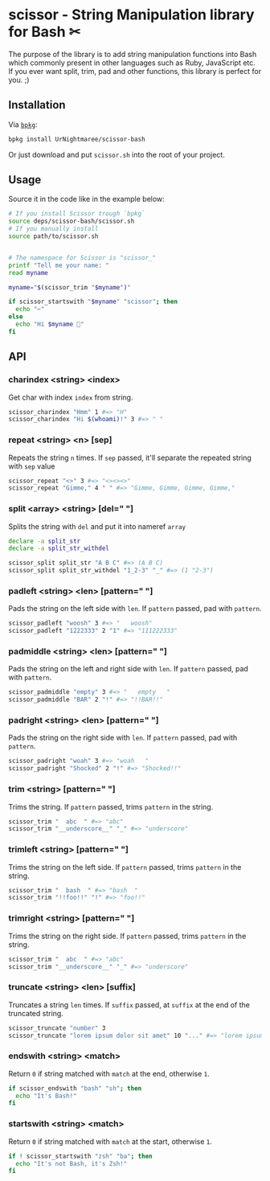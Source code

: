 # scissor - String Manipulation library for Bash ✂

The purpose of the library is to add string manipulation functions into Bash which commonly present in other languages such as Ruby, JavaScript etc. If you ever want split, trim, pad and other functions, this library is perfect for you. ;)

## Installation
Via [`bpkg`](https://github.com/bpkg/bpkg):
```bash
bpkg install UrNightmaree/scissor-bash
```
Or just download and put `scissor.sh` into the root of your project.

## Usage
Source it in the code like in the example below:
```bash
# If you install Scissor trough `bpkg`
source deps/scissor-bash/scissor.sh
# If you manually install
source path/to/scissor.sh


# The namespace for Scissor is "scissor_"
printf "Tell me your name: "
read myname

myname="$(scissor_trim "$myname")"

if scissor_startswith "$myname" "scissor"; then
  echo "✂"
else
  echo "Hi $myname 👋"
fi
```

## API

### charindex \<string> \<index>
Get char with index `index` from string.
```bash
scissor_charindex "Hmm" 1 #=> "H"
scissor_charindex "Hi $(whoami)!" 3 #=> " "
```

### repeat \<string> \<n> [sep]
Repeats the string `n` times. If `sep` passed, it'll separate the repeated string with `sep` value
```bash
scissor_repeat "<>" 3 #=> "<><><>"
scissor_repeat "Gimme," 4 " " #=> "Gimme, Gimme, Gimme, Gimme,"
```

### split \<array> \<string> [del=" "]
Splits the string with `del` and put it into nameref `array`
```bash
declare -a split_str
declare -a split_str_withdel

scissor_split split_str "A B C" #=> (A B C)
scissor_split split_str_withdel "1_2-3" "_" #=> (1 "2-3")
```

### padleft \<string> \<len> [pattern=" "]
Pads the string on the left side with `len`. If `pattern` passed, pad with `pattern`.
```bash
scissor_padleft "woosh" 3 #=> "   woosh"
scissor_padleft "1222333" 2 "1" #=> "111222333"
```

### padmiddle \<string> \<len> [pattern=" "]
Pads the string on the left and right side with `len`. If `pattern` passed, pad with `pattern`.
```bash
scissor_padmiddle "empty" 3 #=> "   empty   "
scissor_padmiddle "BAR" 2 "!" #=> "!!BAR!!"
```

### padright \<string> \<len> [pattern=" "]
Pads the string on the right side with `len`. If `pattern` passed, pad with `pattern`.
```bash
scissor_padright "woah" 3 #=> "woah   "
scissor_padright "Shocked" 2 "!" #=> "Shocked!!"
```

### trim \<string> [pattern=" "]
Trims the string. If `pattern` passed, trims `pattern` in the string.
```bash
scissor_trim "  abc  " #=> "abc"
scissor_trim "__underscore__" "_" #=> "underscore"
```

### trimleft \<string> [pattern=" "]
Trims the string on the left side. If `pattern` passed, trims `pattern` in the string.
```bash
scissor_trim "  bash  " #=> "bash  "
scissor_trim "!!foo!!" "!" #=> "foo!!"
```

### trimright \<string> [pattern=" "]
Trims the string on the right side. If `pattern` passed, trims `pattern` in the string.
```bash
scissor_trim "  abc  " #=> "abc"
scissor_trim "__underscore__" "_" #=> "underscore"
```

### truncate \<string> \<len> [suffix]
Truncates a string `len` times. If `suffix` passed, at `suffix` at the end of the truncated string.
```bash
scissor_truncate "number" 3
scissor_truncate "lorem ipsum dolor sit amet" 10 "..." #=> "lorem ipsum..."
```

### endswith \<string> \<match>
Return `0` if string matched with `match` at the end, otherwise `1`.
```bash
if scissor_endswith "bash" "sh"; then
  echo "It's Bash!"
fi
```

### startswith \<string> \<match>
Return `0` if string matched with `match` at the start, otherwise `1`.
```bash
if ! scissor_startswith "zsh" "ba"; then
  echo "It's not Bash, it's Zsh!"
fi
```
